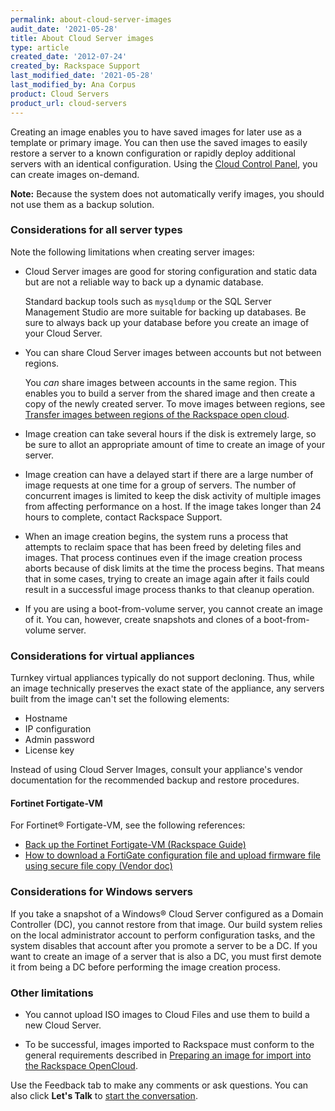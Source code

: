 ```yaml
---
permalink: about-cloud-server-images
audit_date: '2021-05-28'
title: About Cloud Server images
type: article
created_date: '2012-07-24'
created_by: Rackspace Support
last_modified_date: '2021-05-28'
last_modified_by: Ana Corpus
product: Cloud Servers
product_url: cloud-servers
---
```


Creating an image enables you to have saved images for later use as a
template or primary image. You can then use the saved images to easily
restore a server to a known configuration or rapidly deploy additional
servers with an identical configuration. Using the
[Cloud Control Panel](https://login.rackspace.com), you can create images 
on-demand.

**Note:** Because the system does not automatically verify images, you
should not use them as a backup solution.

### Considerations for all server types

Note the following limitations when creating server images:

-   Cloud Server images are good for storing configuration and static
    data but are not a reliable way to back up a dynamic database.

    Standard backup tools such as `mysqldump` or the SQL Server Management
    Studio are more suitable for backing up databases. Be sure to always back up
    your database before you create an image of your Cloud Server.


-   You can share Cloud Server images between accounts but not between 
    regions.
    
    You *can* share images between accounts in the same region. This 
    enables you to build a server from the shared image and then create a 
    copy of the newly created server. To move images between regions, see
    [Transfer images between regions of the Rackspace open cloud](https://docs.rackspace.com/support/how-to/transfer-server-images-between-cloud-regions-with-pitchfork/).

-   Image creation can take several hours if the disk is extremely large, 
    so be sure to allot an appropriate amount of time to create an image 
    of your server.

-   Image creation can have a delayed start if there are a large number
    of image requests at one time for a group of servers. The number of
    concurrent images is limited to keep the disk activity of
    multiple images from affecting performance on a host. If the image
    takes longer than 24 hours to complete, contact Rackspace
    Support.

-   When an image creation begins, the system runs a process that
    attempts to reclaim space that has been freed by deleting files
    and images. That process continues even if the image creation
    process aborts because of disk limits at the time the
    process begins. That means that in some cases, trying to create an image
    again after it fails could result in a successful image process thanks to
    that cleanup operation.

-   If you are using a boot-from-volume server, you cannot create an 
    image of it. You can, however, create snapshots and clones of a 
    boot-from-volume server.

### Considerations for virtual appliances

Turnkey virtual appliances typically do not support decloning.
Thus, while an image technically preserves the exact state of the 
appliance, any servers built from the image can't set 
the following elements:

* Hostname
* IP configuration
* Admin password
* License key

Instead of using Cloud Server Images, consult your appliance's vendor
documentation for the recommended backup and restore procedures.

#### Fortinet Fortigate-VM

For Fortinet&reg; Fortigate-VM, see the following references:

- [Back up the Fortinet Fortigate-VM (Rackspace Guide)](/support/how-to/back-up-the-fortinet-fortigate-vm/)
- [How to download a FortiGate configuration file and upload firmware file using secure file copy (Vendor doc)](https://kb.fortinet.com/kb/microsites/search.do?cmd=displayKC&docType=kc&externalId=FD43754)

### Considerations for Windows servers

If you take a snapshot of a Windows&reg; Cloud Server configured as a
Domain Controller (DC), you cannot restore from
that image. Our build system relies on the local administrator
account to perform configuration tasks, and the system disables that
account after you promote a server to be a DC. If you want to create
an image of a server that is also a DC, you must first
demote it from being a DC before performing the image creation process.

### Other limitations

-   You cannot upload ISO images to Cloud Files and use them to build a new Cloud Server.

-   To be successful, images imported to Rackspace must conform to the general
    requirements described in
    [Preparing an image for import into the Rackspace OpenCloud](/support/how-to/preparing-an-image-for-import-into-the-rackspace-opencloud).

Use the Feedback tab to make any comments or ask questions. You can also click
**Let's Talk** to [start the conversation](https://www.rackspace.com/).    
